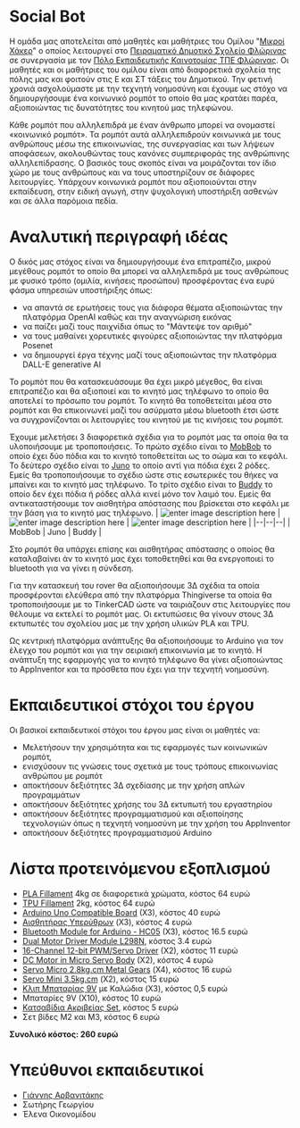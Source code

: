
# Social Bot
Η ομάδα μας αποτελείται από μαθητές και μαθήτριες του Ομίλου "[Μικροί Χάκερ](https://ppf.edu.gr/hackers/)" ο οποίος λειτουργεί στο [Πειραματικό Δημοτικό Σχολείο Φλώρινας](https://ppf.edu.gr/) σε συνεργασία με τον [Πόλο Εκπαιδευτικής Καινοτομίας ΤΠΕ Φλώρινας](https://pektpedm.sch.gr/pektpeflo/). Οι μαθητές και οι μαθήτριες του ομίλου είναι από διαφορετικά σχολεία της πόλης μας και φοιτούν στις Ε και ΣΤ τάξεις του Δημοτικού. Την φετινή χρονιά ασχολούμαστε με την τεχνητή νοημοσύνη και έχουμε ως στόχο να δημιουργήσουμε ένα κοινωνικό ρομπότ το οποίο θα μας κρατάει παρέα, αξιοποιώντας τις δυνατότητες του κινητού μας τηλεφώνου.

Κάθε ρομπότ που αλληλεπιδρά με έναν άνθρωπο μπορεί να ονομαστεί «κοινωνικό ρομπότ». Τα ρομπότ αυτά αλληλεπιδρούν κοινωνικά με τους ανθρώπους μέσω της επικοινωνίας, της συνεργασίας και των λήψεων αποφάσεων, ακολουθώντας τους κανόνες συμπεριφοράς της ανθρώπινης αλληλεπίδρασης. Ο βασικός τους σκοπός είναι να μοιράζονται τον ίδιο χώρο με τους ανθρώπους και να τους υποστηρίζουν σε διάφορες λειτουργίες. Υπάρχουν κοινωνικά ρομπότ που αξιοποιούνται στην εκπαίδευση, στην ειδική αγωγή, στην ψυχολογική υποστήριξη ασθενών και σε άλλα παρόμοια πεδία.
# Αναλυτική περιγραφή ιδέας
Ο δικός μας στόχος είναι να δημιουργήσουμε ένα επιτραπέζιο, μικρού μεγέθους ρομπότ το οποίο θα μπορεί να αλληλεπιδρά με τους ανθρώπους με φυσικό τρόπο (ομιλία, κινήσεις προσώπου) προσφέροντας ένα ευρύ φάσμα υπηρεσιών υποστήριξης όπως: 

 - να απαντά σε ερωτήσεις τους για διάφορα θέματα αξιοποιώντας την πλατφόρμα OpenAI καθώς και την αναγνώριση εικόνας
 - να παίζει μαζί τους παιχνίδια όπως το "Μάντεψε τον αριθμό" 
 - να τους μαθαίνει χορευτικές φιγούρες αξιοποιώντας την πλατφόρμα Posenet
 - να δημιουργεί έργα τέχνης μαζί τους αξιοποιώντας την πλατφόρμα DALL-E generative AI

Το ρομπότ που θα κατασκευάσουμε θα έχει μικρό μέγεθος, θα είναι επιτραπέζιο και θα αξιοποιεί και το κινητό μας τηλέφωνο το οποίο θα αποτελεί το πρόσωπο του ρομπότ. Το κινητό θα τοποθετείται μέσα στο ρομπότ και θα επικοινωνεί μαζί του ασύρματα μέσω bluetooth έτσι ώστε να συγχρονίζονται οι λειτουργίες του κινητού με τις κινήσεις του ρομπότ.

Έχουμε μελετήσει 3 διαφορετικά σχέδια για το ρομπότ μας τα οποία θα τα υλοποιήσουμε με τροποποιήσεις. Το πρώτο σχέδιο είναι το [MobBob](https://www.thingiverse.com/thing:990950) το οποίο έχει δύο πόδια και το κινητό τοποθετείται ως το σώμα και το κεφάλι. Το δεύτερο σχέδιο είναι το [Juno](https://www.thingiverse.com/thing:1720394) το οποίο αντί για πόδια έχει 2 ρόδες. Εμείς θα τροποποιήσουμε το σχέδιο ώστε στις εσωτερικές του θήκες να μπαίνει και το κινητό μας τηλέφωνο. Το τρίτο σχέδιο είναι το [Buddy](https://www.kickstarter.com/projects/slantrobotics/littlebot-buddy?ref=creator_nav) το οποίο δεν έχει πόδια ή ρόδες αλλά κινεί μόνο τον λαιμό του. Εμείς θα αντικαταστήσουμε τον αισθητήρα απόστασης που βρίσκεται στο κεφάλι με την βάση για το κινητό μας τηλέφωνο.
| ![enter image description here](https://cdn.thingiverse.com/renders/0f/31/11/c8/8e/00_MobBob2_preview_medium.jpg) | ![enter image description here](https://cdn.thingiverse.com/renders/28/85/5e/03/a3/625092c169672c6c9383b608cd5e9347_preview_medium.jpg) | ![enter image description here](https://cdn.thingiverse.com/assets/4e/99/5c/a3/d9/medium_preview_image1.jpeg) |
|--|--|--|
| MobBob | Juno | Buddy |

Στο ρομπότ θα υπάρχει επίσης και αισθητήρας απόστασης ο οποίος θα καταλαβαίνει άν το κινητό μας έχει τοποθετηθεί και θα ενεργοποιεί το bluetooth για να γίνει η σύνδεση.

Για την κατασκευή του rover θα αξιοποιήσουμε 3Δ σχέδια τα οποία προσφέρονται ελεύθερα από την πλατφόρμα Thingiverse τα οποία θα τροποποιήσουμε με το TinkerCAD ώστε να ταιριάζουν στις λειτουργίες που θέλουμε να εκτελεί το ρομπότ μας. Οι εκτυπώσεις θα γίνουν στους 3Δ εκτυπωτές του σχολείου μας με την χρήση υλικών PLA και TPU. 

Ως κεντρική πλατφόρμα ανάπτυξης θα αξιοποιήσουμε το Arduino για τον έλεγχο του ρομπότ και για την σειριακή επικοινωνία με το κινητό. Η ανάπτυξη της εφαρμογής για το κινητό τηλέφωνο θα γίνει αξιοποιώντας το AppInventor και τα πρόσθετα που έχει για την τεχνητή νοημοσύνη.

# Eκπαιδευτικοί στόχοι του έργου
Οι βασικοί εκπαιδευτικοί στόχοι του έργου μας είναι οι μαθητές να:
 - Μελετήσουν την χρησιμότητα και τις εφαρμογές των κοινωνικών ρομπότ,
 - ενισχύσουν τις γνώσεις τους σχετικά με τους τρόπους επικοινωνίας ανθρώπου με ρομπότ
 - αποκτήσουν δεξιότητες 3Δ σχεδίασης με την χρήση απλών προγραμμάτων
 - αποκτήσουν δεξιότητες χρήσης του 3Δ εκτυπωτή του εργαστηρίου
 - αποκτήσουν δεξιότητες προγραμματισμού και αξιοποίησης τεχνολογιών όπως η τεχνητή νοημοσύνη με την χρήση του AppInventor
 - αποκτήσουν δεξιότητες προγραμματισμού Arduino
# Λίστα προτεινόμενου εξοπλισμού
 - [PLA Fillament](https://grobotronics.com/creality-cr-pla-filament-1.75mm-1kg-grey.html) 4kg σε διαφορετικά χρώματα, κόστος 64 ευρώ
 - [TPU Fillament](https://grobotronics.com/3d-printer-filament-devil-tpu-1.75mm-white-1kg.html) 2kg, κόστος 64 ευρώ
 - [Arduino Uno Compatible Board](https://grobotronics.com/uno-compatible.html) (X3), κόστος 40 ευρώ
 - [Αισθητήρας Υπερύθρων](https://grobotronics.com/infrared-sensor-tcrt5000-with-analog-and-digital-output.html) (X3), κόστος 4 ευρώ
 - [Bluetooth Module for Arduino - HC05](https://grobotronics.com/bluetooth-module-for-arduino-hc05.html) (X3), κόστος 16.5 ευρώ
 - [Dual Motor Driver Module L298N](https://grobotronics.com/micro-driver-driver-expansion-board.html), κόστος 3.4 ευρώ
 - [16-Channel 12-bit PWM/Servo Driver](https://grobotronics.com/16-channel-12-bit-pwm-servo-driver-pca9685.html) (X2), κόστος 11 ευρώ
 - [DC Motor in Micro Servo Body](https://grobotronics.com/dc-motor-in-micro-servo-body.html) (X2), κόστος 4 ευρώ
 - [Servo Micro 2.8kg.cm Metal Gears](https://grobotronics.com/servo-micro-2.8kg.cm-metal-gears-waveshare-mg90s.html) (Χ4), κόστος 16 ευρώ
 - [Servo Mini 3.5kg.cm](https://grobotronics.com/servo-mini-3.5kg.cm-feetech-ft1117m.html) (Χ2), κόστος 15 ευρώ
 - [Κλιπ Μπαταρίας 9V](https://grobotronics.com/battery-clip-9v-wires.html) με Καλώδια (X3), κόστος 0,5 ευρώ
 - Μπαταρίες 9V (X10), κόστος 10 ευρώ
 - [Κατσαβίδια Ακριβείας Set](https://grobotronics.com/katsabidia-akribeias-set-6tmkh.-8pk-509.html), κόστος 5 ευρώ
 - Σετ βίδες Μ2 και Μ3, κόστος 6 ευρώ

**Συνολικό κόστος: 260 ευρώ**
# Υπεύθυνοι εκπαιδευτικοί

 - [Γιάννης Αρβανιτάκης](https://ioarvanit.gr/)
 - Σωτήρης Γεωργίου
 - Έλενα Οικονομίδου
